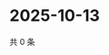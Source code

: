 # 2025-10-13

共 0 条

<!-- BEGIN ZHIHUVIDEO -->
<!-- 最后更新时间 Mon Oct 13 2025 19:10:32 GMT+0800 (China Standard Time) -->

<!-- END ZHIHUVIDEO -->
